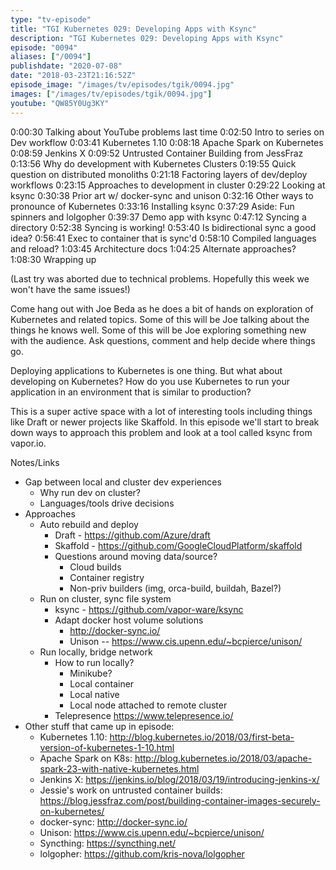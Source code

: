 ```yaml
---
type: "tv-episode"
title: "TGI Kubernetes 029: Developing Apps with Ksync"
description: "TGI Kubernetes 029: Developing Apps with Ksync"
episode: "0094"
aliases: ["/0094"]
publishdate: "2020-07-08"
date: "2018-03-23T21:16:52Z"
episode_image: "/images/tv/episodes/tgik/0094.jpg"
images: ["/images/tv/episodes/tgik/0094.jpg"]
youtube: "QW85Y0Ug3KY"
---
```


0:00:30 Talking about YouTube problems last time
0:02:50 Intro to series on Dev workflow
0:03:41 Kubernetes 1.10
0:08:18 Apache Spark on Kubernetes
0:08:59 Jenkins X
0:09:52 Untrusted Container Building from JessFraz
0:13:56 Why do development with Kubernetes Clusters
0:19:55 Quick question on distributed monoliths
0:21:18 Factoring layers of dev/deploy workflows
0:23:15 Approaches to development in cluster
0:29:22 Looking at ksync
0:30:38 Prior art w/ docker-sync and unison
0:32:16 Other ways to pronounce of Kubernetes
0:33:16 Installing ksync
0:37:29 Aside: Fun spinners and lolgopher
0:39:37 Demo app with ksync
0:47:12 Syncing a directory
0:52:38 Syncing is working!
0:53:40 Is bidirectional sync a good idea?
0:56:41 Exec to container that is sync&#39;d
0:58:10 Compiled languages and reload?
1:03:45 Architecture docs
1:04:25 Alternate approaches?
1:08:30 Wrapping up

(Last try was aborted due to technical problems. Hopefully this week we won&#39;t have the same issues!)

Come hang out with Joe Beda as he does a bit of hands on exploration of Kubernetes and related topics. Some of this will be Joe talking about the things he knows well. Some of this will be Joe exploring something new with the audience. Ask questions, comment and help decide where things go.

Deploying applications to Kubernetes is one thing. But what about developing on Kubernetes? How do you use Kubernetes to run your application in an environment that is similar to production?

This is a super active space with a lot of interesting tools including things like Draft or newer projects like Skaffold.  In this episode we&#39;ll start to break down ways to approach this problem and look at a tool called ksync from vapor.io.

Notes/Links

* Gap between local and cluster dev experiences
  * Why run dev on cluster?
  * Languages/tools drive decisions
* Approaches
  * Auto rebuild and deploy
    * Draft - https://github.com/Azure/draft
    * Skaffold - https://github.com/GoogleCloudPlatform/skaffold
    * Questions around moving data/source?
      * Cloud builds
      * Container registry
      * Non-priv builders (img, orca-build, buildah, Bazel?)
  * Run on cluster, sync file system
    * ksync - https://github.com/vapor-ware/ksync
    * Adapt docker host volume solutions
      * http://docker-sync.io/
      * Unison -- https://www.cis.upenn.edu/~bcpierce/unison/
  * Run locally, bridge network
    * How to run locally?
      * Minikube?
      * Local container
      * Local native
      * Local node attached to remote cluster
    * Telepresence https://www.telepresence.io/
* Other stuff that came up in episode:
  * Kubernetes 1.10: http://blog.kubernetes.io/2018/03/first-beta-version-of-kubernetes-1-10.html
  * Apache Spark on K8s: http://blog.kubernetes.io/2018/03/apache-spark-23-with-native-kubernetes.html
  * Jenkins X: https://jenkins.io/blog/2018/03/19/introducing-jenkins-x/
  * Jessie&#39;s work on untrusted container builds: https://blog.jessfraz.com/post/building-container-images-securely-on-kubernetes/
  * docker-sync: http://docker-sync.io/
  * Unison: https://www.cis.upenn.edu/~bcpierce/unison/
  * Syncthing: https://syncthing.net/
  * lolgopher: https://github.com/kris-nova/lolgopher
